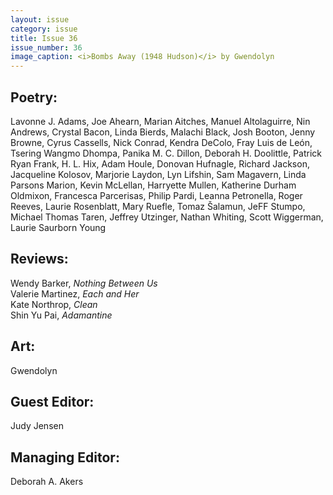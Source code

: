 ```yaml
---
layout: issue
category: issue
title: Issue 36
issue_number: 36
image_caption: <i>Bombs Away (1948 Hudson)</i> by Gwendolyn  
---
```


## Poetry:

Lavonne J. Adams, Joe Ahearn, Marian Aitches, Manuel Altolaguirre, Nin Andrews, Crystal Bacon, Linda Bierds, Malachi Black, Josh Booton, Jenny Browne, Cyrus Cassells, Nick Conrad, Kendra DeColo, Fray Luis de León, Tsering Wangmo Dhompa, Panika M. C. Dillon, Deborah H. Doolittle, Patrick Ryan Frank, H. L. Hix, Adam Houle, Donovan Hufnagle, Richard Jackson, Jacqueline Kolosov, Marjorie Laydon, Lyn Lifshin, Sam Magavern, Linda Parsons Marion, Kevin McLellan, Harryette Mullen, Katherine Durham Oldmixon, Francesca Parcerisas, Philip Pardi, Leanna Petronella, Roger Reeves, Laurie Rosenblatt, Mary Ruefle, Tomaz Šalamun, JeFF Stumpo, Michael Thomas Taren, Jeffrey Utzinger, Nathan Whiting, Scott Wiggerman, Laurie Saurborn Young  

## Reviews:

Wendy Barker, *Nothing Between Us*  
Valerie Martinez, *Each and Her*  
Kate Northrop, *Clean*  
Shin Yu Pai, *Adamantine*   

## Art:
Gwendolyn  

## Guest Editor:
Judy Jensen  

## Managing Editor:
Deborah A. Akers